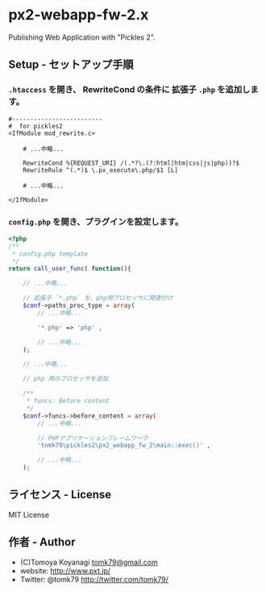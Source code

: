 # px2-webapp-fw-2.x
Publishing Web Application with "Pickles 2".


## Setup - セットアップ手順

### `.htaccess` を開き、 RewriteCond の条件に 拡張子 `.php` を追加します。

```
#-------------------------
#  for pickles2
<IfModule mod_rewrite.c>

	# ...中略...

	RewriteCond %{REQUEST_URI} /(.*?\.(?:html|htm|css|js|php))?$
	RewriteRule ^(.*)$ \.px_execute\.php/$1 [L]

	# ...中略...

</IfModule>
```

### `config.php` を開き、プラグインを設定します。

```php
<?php
/**
 * config.php template
 */
return call_user_func( function(){

	// ...中略...

	// 拡張子 `*.php` を、php用プロセッサに関連付け
	$conf->paths_proc_type = array(
		// ...中略...

		'*.php' => 'php' ,

		// ...中略...
	);

	// ...中略...

	// php 用のプロセッサを追加

	/**
	 * funcs: Before content
	 */
	$conf->funcs->before_content = array(
		// ...中略...

		// PHPアプリケーションフレームワーク
		'tomk79\pickles2\px2_webapp_fw_2\main::exec()' ,

		// ...中略...
	);

```


## ライセンス - License

MIT License


## 作者 - Author

- (C)Tomoya Koyanagi <tomk79@gmail.com>
- website: <http://www.pxt.jp/>
- Twitter: @tomk79 <http://twitter.com/tomk79/>

